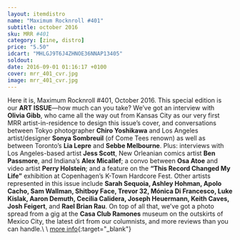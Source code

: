 ```yaml
---
layout: itemdistro
name: "Maximum Rocknroll #401"
subtitle: october 2016
sku: MRR #401
category: [zine, distro]
price: "5.50"
idcart: "MHLGJ9T6J4ZHNOE36NNAP13405"
soldout:
date: 2016-09-01 01:16:17 +0100
cover: mrr_401_cvr.jpg
image: mrr_401_cvr.jpg
---
```



Here it is, Maximum Rocknroll #401, October 2016. This special edition is our **ART ISSUE**—how much can you take? We’ve got an interview with **Olivia Gibb**, who came all the way out from Kansas City as our very first MRR artist-in-residence to design this issue’s cover, and conversations between Tokyo photographer **Chiro Yoshikawa** and Los Angeles artist/designer **Sonya Sombreuil** (of Come Tees renown) as well as between Toronto’s **Lia Lepre** and **Sebbe Melbourne**. Plus: interviews with Los Angeles-based artist **Jess Scott**, New Orleanian comics artist **Ben Passmore**, and Indiana’s **Alex Micallef**; a convo between **Osa Atoe** and video artist **Perry Holstein**; and a feature on the **“This Record Changed My Life”** exhibition at Copenhagen’s K-Town Hardcore Fest. Other artists represented in this issue include **Sarah Sequoia, Ashley Hohman, Apolo Cacho, Sam Wallman, Shitboy Face, Trevor 32, Mónica Di Francesco, Luke Kislak, Aaron Demuth, Cecilia Calidera, Joseph Heuermann, Keith Caves, Josh Feigert**, and **Rael Brian Rau**. On top of all that, we’ve got a photo spread from a gig at the **Casa Club Ramones** museum on the outskirts of Mexico City, the latest dirt from our columnists, and more reviews than you can handle.\\
\\
[more info](http://www.maximumrocknroll.com){:target="_blank"}